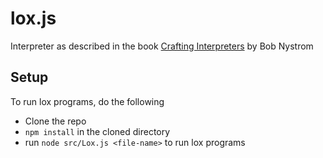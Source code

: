 # lox.js

Interpreter as described in the book [Crafting Interpreters](http://www.craftinginterpreters.com/) by Bob Nystrom 

## Setup

To run lox programs, do the following
- Clone the repo
- `npm install` in the cloned directory
- run `node src/Lox.js <file-name>` to run lox programs
